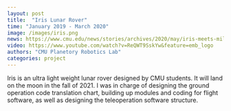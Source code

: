 ```yaml
---
layout: post
title:  "Iris Lunar Rover"
time: "January 2019 - March 2020"
image: /images/iris.png
news: https://www.cmu.edu/news/stories/archives/2020/may/iris-meets-milestone.html
video: https://www.youtube.com/watch?v=ReQWT9SskYw&feature=emb_logo
authors: "CMU Planetory Robotics Lab"
categories: project
---
```

Iris is an ultra light weight lunar rover designed by CMU students. It will land on the moon in the fall of 2021. I was in charge of designing the ground operation code translation chart, building up modules and coding for flight software, as well as designing the teleoperation software structure.
